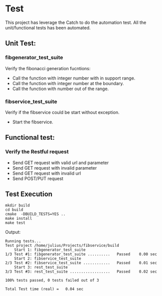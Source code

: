 # Test
This project has leverage the Catch to do the automation test. All the unit/functional tests has been automated.
## Unit Test:
### fibgenerator_test_suite
Verify the fibonacci generation fucntions:
* Call the function with integer number with in support range.
* Call the function with integer number at the boundary.
* Call the function with number out of the range.

### fibservice_test_suite
Verify if the fibservice could be start without exception.
* Start the fibservice.

## Functional test:
### Verify the Restful request
* Send GET request with valid url and parameter
* Send GET request with invalid parameter
* Send GET request with invalid url
* Send POST/PUT request

## Test Execution
```
mkdir build
cd build
cmake  -DBUILD_TESTS=YES ..
make install
make test
```
Output:
```
Running tests...
Test project /home/julius/Projects/fibservice/build
    Start 1: fibgenerator_test_suite
1/3 Test #1: fibgenerator_test_suite ..........   Passed    0.00 sec
    Start 2: fibservice_test_suite
2/3 Test #2: fibservice_test_suite ............   Passed    0.01 sec
    Start 3: rest_test_suite
3/3 Test #3: rest_test_suite ..................   Passed    0.02 sec

100% tests passed, 0 tests failed out of 3

Total Test time (real) =   0.04 sec

```
